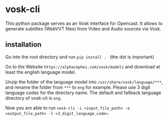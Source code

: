 # vosk-cli

This python package serves as an Vosk interface for Opencast. It allows to generate subtitles (WebVVT files) from Video and Audio sources via Vosk.

## installation

Go into the root directory and run `pip install . ` (the dot is important)

Go to the Website `https://alphacephei.com/vosk/models` and download at least the english language model.

Unzip the folder of the language model into `/usr/share/vosk/language/***`, and rename the folder from `***` to `eng` for example.
Please use 3 digit language codes for the directory name. The default and fallback language directory of vosk-cli is `eng`.

Now you are able to run `vosk-cli -i <input_file_path> -o <output_file_path> -l <3_digit_language_code>`.

